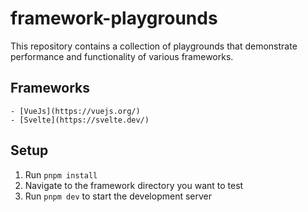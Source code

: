 # framework-playgrounds

This repository contains a collection of playgrounds that demonstrate performance and functionality of various frameworks.

## Frameworks

    - [VueJs](https://vuejs.org/)
    - [Svelte](https://svelte.dev/)

## Setup

1. Run `pnpm install`
2. Navigate to the framework directory you want to test
3. Run `pnpm dev` to start the development server
